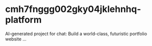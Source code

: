 # cmh7fnggg002gky04jklehnhq-platform
AI-generated project for chat: Build a world-class, futuristic portfolio website ...
